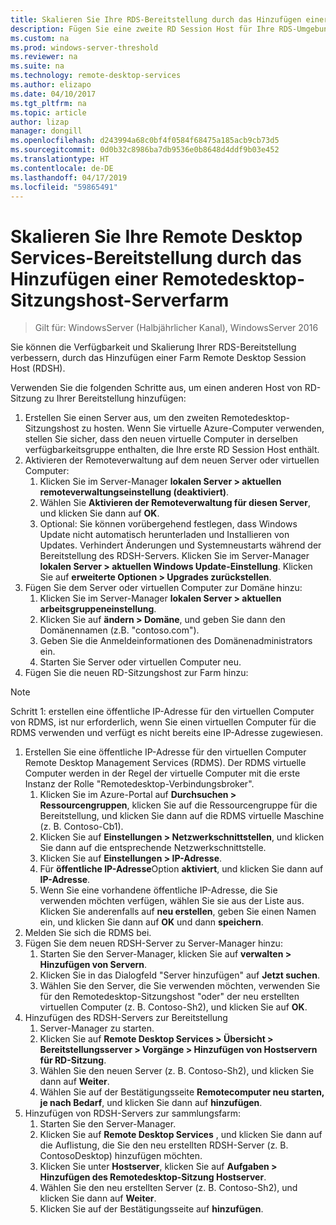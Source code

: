 ```yaml
---
title: Skalieren Sie Ihre RDS-Bereitstellung durch das Hinzufügen einer Remotedesktop-Sitzungshost-Serverfarm
description: Fügen Sie eine zweite RD Session Host für Ihre RDS-Umgebung hinzu.
ms.custom: na
ms.prod: windows-server-threshold
ms.reviewer: na
ms.suite: na
ms.technology: remote-desktop-services
ms.author: elizapo
ms.date: 04/10/2017
ms.tgt_pltfrm: na
ms.topic: article
author: lizap
manager: dongill
ms.openlocfilehash: d243994a68c0bf4f0584f68475a185acb9cb73d5
ms.sourcegitcommit: 0d0b32c8986ba7db9536e0b8648d4ddf9b03e452
ms.translationtype: HT
ms.contentlocale: de-DE
ms.lasthandoff: 04/17/2019
ms.locfileid: "59865491"
---
```

# <a name="scale-out-your-remote-desktop-services-deployment-by-adding-an-rd-session-host-farm"></a>Skalieren Sie Ihre Remote Desktop Services-Bereitstellung durch das Hinzufügen einer Remotedesktop-Sitzungshost-Serverfarm

>Gilt für: WindowsServer (Halbjährlicher Kanal), WindowsServer 2016

Sie können die Verfügbarkeit und Skalierung Ihrer RDS-Bereitstellung verbessern, durch das Hinzufügen einer Farm Remote Desktop Session Host (RDSH).   
  
 
Verwenden Sie die folgenden Schritte aus, um einen anderen Host von RD-Sitzung zu Ihrer Bereitstellung hinzufügen:  
  
1. Erstellen Sie einen Server aus, um den zweiten Remotedesktop-Sitzungshost zu hosten. Wenn Sie virtuelle Azure-Computer verwenden, stellen Sie sicher, dass den neuen virtuelle Computer in derselben verfügbarkeitsgruppe enthalten, die Ihre erste RD Session Host enthält.
2. Aktivieren der Remoteverwaltung auf dem neuen Server oder virtuellen Computer:
   1. Klicken Sie im Server-Manager **lokalen Server > aktuellen remoteverwaltungseinstellung (deaktiviert)**. 
   2. Wählen Sie **Aktivieren der Remoteverwaltung für diesen Server**, und klicken Sie dann auf **OK**. 
   3. Optional: Sie können vorübergehend festlegen, dass Windows Update nicht automatisch herunterladen und Installieren von Updates. Verhindert Änderungen und Systemneustarts während der Bereitstellung des RDSH-Servers. Klicken Sie im Server-Manager **lokalen Server > aktuellen Windows Update-Einstellung**. Klicken Sie auf **erweiterte Optionen > Upgrades zurückstellen**. 
3. Fügen Sie dem Server oder virtuellen Computer zur Domäne hinzu:
   1. Klicken Sie im Server-Manager **lokalen Server > aktuellen arbeitsgruppeneinstellung**. 
   2. Klicken Sie auf **ändern > Domäne**, und geben Sie dann den Domänennamen (z.B. "contoso.com"). 
   3. Geben Sie die Anmeldeinformationen des Domänenadministrators ein. 
   4. Starten Sie Server oder virtuellen Computer neu.
4. Fügen Sie die neuen RD-Sitzungshost zur Farm hinzu:
>[!NOTE] 
> Schritt 1: erstellen eine öffentliche IP-Adresse für den virtuellen Computer von RDMS, ist nur erforderlich, wenn Sie einen virtuellen Computer für die RDMS verwenden und verfügt es nicht bereits eine IP-Adresse zugewiesen.
   
   1. Erstellen Sie eine öffentliche IP-Adresse für den virtuellen Computer Remote Desktop Management Services (RDMS). Der RDMS virtuelle Computer werden in der Regel der virtuelle Computer mit die erste Instanz der Rolle "Remotedesktop-Verbindungsbroker".  
       1. Klicken Sie im Azure-Portal auf **Durchsuchen > Ressourcengruppen**, klicken Sie auf die Ressourcengruppe für die Bereitstellung, und klicken Sie dann auf die RDMS virtuelle Maschine (z. B. Contoso-Cb1).  
       2. Klicken Sie auf **Einstellungen > Netzwerkschnittstellen**, und klicken Sie dann auf die entsprechende Netzwerkschnittstelle.   
       3. Klicken Sie auf **Einstellungen > IP-Adresse**.
       4. Für **öffentliche IP-Adresse**Option **aktiviert**, und klicken Sie dann auf **IP-Adresse**.   
       5. Wenn Sie eine vorhandene öffentliche IP-Adresse, die Sie verwenden möchten verfügen, wählen Sie sie aus der Liste aus. Klicken Sie anderenfalls auf **neu erstellen**, geben Sie einen Namen ein, und klicken Sie dann auf **OK** und dann **speichern**.   
   2. Melden Sie sich die RDMS bei.
   3. Fügen Sie dem neuen RDSH-Server zu Server-Manager hinzu:   
       1. Starten Sie den Server-Manager, klicken Sie auf **verwalten > Hinzufügen von Servern**.   
       2. Klicken Sie in das Dialogfeld "Server hinzufügen" auf **Jetzt suchen**.   
       3. Wählen Sie den Server, die Sie verwenden möchten, verwenden Sie für den Remotedesktop-Sitzungshost "oder" der neu erstellten virtuellen Computer (z. B. Contoso-Sh2), und klicken Sie auf **OK**.
   4. Hinzufügen des RDSH-Servers zur Bereitstellung
       1. Server-Manager zu starten.  
       2. Klicken Sie auf **Remote Desktop Services > Übersicht > Bereitstellungsserver > Vorgänge > Hinzufügen von Hostservern für RD-Sitzung**.   
       3. Wählen Sie den neuen Server (z. B. Contoso-Sh2), und klicken Sie dann auf **Weiter**.  
       4. Wählen Sie auf der Bestätigungsseite **Remotecomputer neu starten, je nach Bedarf**, und klicken Sie dann auf **hinzufügen**.   
   5. Hinzufügen von RDSH-Servers zur sammlungsfarm:
       1. Starten Sie den Server-Manager.   
       2. Klicken Sie auf **Remote Desktop Services** , und klicken Sie dann auf die Auflistung, die Sie den neu erstellten RDSH-Server (z. B. ContosoDesktop) hinzufügen möchten.   
       3. Klicken Sie unter **Hostserver**, klicken Sie auf **Aufgaben > Hinzufügen des Remotedesktop-Sitzung Hostserver**.   
       4. Wählen Sie den neu erstellten Server (z. B. Contoso-Sh2), und klicken Sie dann auf **Weiter**.   
       5. Klicken Sie auf der Bestätigungsseite auf **hinzufügen**.   

